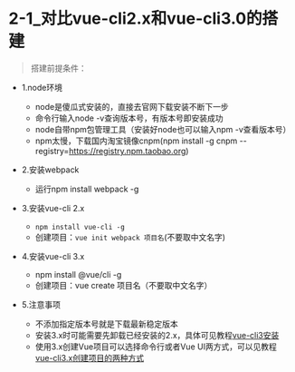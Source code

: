 # 2-1_对比vue-cli2.x和vue-cli3.0的搭建

> 搭建前提条件：

+ 1.node环境
  + node是傻瓜式安装的，直接去官网下载安装不断下一步
  + 命令行输入node -v查询版本号，有版本号即安装成功
  + node自带npm包管理工具（安装好node也可以输入npm -v查看版本号）
  + npm太慢，下载国内淘宝镜像cnpm(npm install -g cnpm --registry=https://registry.npm.taobao.org)

+ 2.安装webpack
  + 运行npm install webpack -g

+ 3.安装vue-cli  2.x
  + `npm install vue-cli -g`  
  + 创建项目：`vue init webpack 项目名`(不要取中文名字)

+ 4.安装vue-cli  3.x
  + npm install @vue/cli -g
  + 创建项目：vue create  项目名（不要取中文名字）

+ 5.注意事项
  + 不添加指定版本号就是下载最新稳定版本
  + 安装3.x时可能需要先卸载已经安装的2.x，具体可见教程[vue-cli3安装](../../VueSell/第2章_项目准备工作/README.md#安装)
  + 使用3.x创建Vue项目可以选择命令行或者Vue UI两方式，可以见教程[vue-cli3.x创建项目的两种方式](../../VueSell/第2章_项目准备工作/README.md#创建项目)
